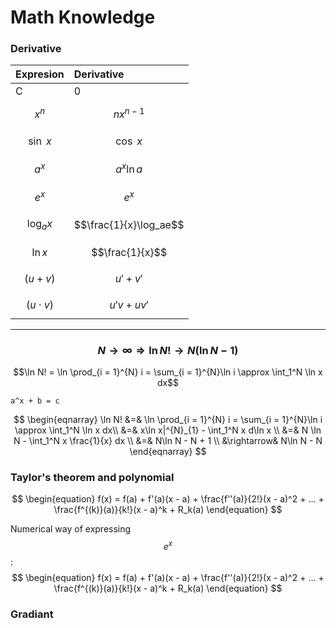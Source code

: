 # Math Knowledge

### Derivative

| Expresion | Derivative |
| :--- | :--- |
| C | 0 |
| $$x^n$$ | $$nx^{n-1}$$ |
| $$\sin~x$$ | $$\cos~x $$ |
| $$a^x$$ | $$a^x\ln a$$ |
| $$e^x$$ | $$e^x$$ |
| $$\log_ax$$ | $$\frac{1}{x}\log_ae$$ |
| $$\ln x$$ | $$\frac{1}{x}$$ |
| $$(u + v)$$ | $$u' + v'$$ |
| $$(u\cdot v)$$ | $$u'v + uv'$$ |

---

### $$N\rightarrow \infty \Rightarrow \ln N! \rightarrow N(\ln N - 1) $$

$$\ln N! = \ln \prod_{i = 1}^{N} i = \sum_{i = 1}^{N}\ln i \approx \int_1^N \ln x dx$$

```
a^x + b = c
```
$$
\begin{eqnarray}
\ln N!  &=& \ln \prod_{i = 1}^{N} i = \sum_{i = 1}^{N}\ln i \approx \int_1^N \ln x dx\\
        &=& x\ln x|^{N}_{1} - \int_1^N x d\ln x \\
        &=& N \ln N - \int_1^N x \frac{1}{x} dx \\
        &=& N\ln N - N + 1 \\
        &\rightarrow& N\ln N - N
\end{eqnarray}
$$


### Taylor's theorem and polynomial

$$
\begin{equation}
f(x) = f(a) + f'(a)(x - a) + \frac{f''(a)}{2!}(x - a)^2  + ... + \frac{f^{(k)}(a)}{k!}(x - a)^k + R_k(a)
\end{equation}
$$

Numerical way of expressing $$e^x$$:
$$
\begin{equation}
f(x) = f(a) + f'(a)(x - a) + \frac{f''(a)}{2!}(x - a)^2  + ... + \frac{f^{(k)}(a)}{k!}(x - a)^k + R_k(a)
\end{equation}
$$



### Gradiant




